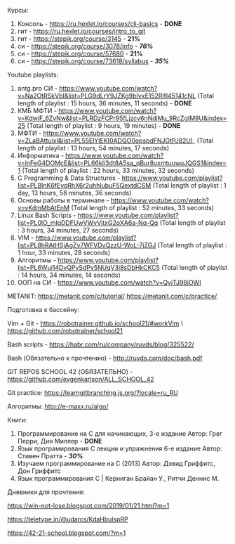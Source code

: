 Курсы:
1) Консоль - https://ru.hexlet.io/courses/cli-basics - **********DONE**********
2) гит - https://ru.hexlet.io/courses/intro_to_git
3) гит - https://stepik.org/course/3145 - **21%**
4) си - https://stepik.org/course/3078/info - *******76%*******
5) си - https://stepik.org/course/57680 - **21%**
6) си - https://stepik.org/course/73618/syllabus - ***35%***

Youtube playlists:
1) antg.pro СИ - https://www.youtube.com/watch?v=Na2OtRSkVbI&list=PLG9dLrY9JZKg9bIvxE152Rlfl45141cNL
(Total length of playlist : 15 hours, 36 minutes, 11 seconds)  - **********DONE**********
2) КМБ МФТИ - https://www.youtube.com/watch?v=KdwiF_6ZvNw&list=PLRDzFCPr95fLjzcv6nNdjMu_9RcZgIM9U&index=25
(Total length of playlist : 9 hours, 19 minutes)  -  **********DONE**********
3) МФТИ - https://www.youtube.com/watch?v=ZLaBAttuixI&list=PL55ElYIEKI0ADQO0opspdFNJGtPJ82UI_
(Total length of playlist : 13 hours, 54 minutes, 17 seconds)
4) Информатика - https://www.youtube.com/watch?v=lnFeG4DOMcE&list=PL66kIi3dt8A5sa_qBur8uxmtuuwuJQGS1&index=1
(Total length of playlist : 22 hours, 33 minutes, 32 seconds)
5) C Programming & Data Structures - https://www.youtube.com/playlist?list=PLBlnK6fEyqRhX6r2uhhlubuF5QextdCSM
(Total length of playlist : 1 day, 13 hours, 58 minutes, 36 seconds)
6) Основы работы в терминале - https://www.youtube.com/watch?v=vKdmMbAtEnM
(Total length of playlist : 52 minutes, 33 seconds)
7) Linux Bash Scripts - https://www.youtube.com/playlist?list=PL0lO_mIqDDFUwVWvVitxG2oXA6a-Nq-Qq
(Total length of playlist : 3 hours, 34 minutes, 27 seconds)
8) VIM - https://www.youtube.com/playlist?list=PL8hRAtHSjAgZv7WFVDvQzzU-WoL-7jZGJ
(Total length of playlist : 1 hour, 33 minutes, 28 seconds)
9) Алгоритмы - https://www.youtube.com/playlist?list=PL6Wui14DvQPySdPv5NUqV3i8sDbHkCKC5
(Total length of playlist : 14 hours, 34 minutes, 14 seconds)
10) ООП на СИ - https://www.youtube.com/watch?v=QyjTJ98iOWI

METANIT:
https://metanit.com/c/tutorial/
https://metanit.com/c/practice/

Подготовка к бассейну:

Vim + Git - https://robotrainer.github.io/school21/#workVim  \\ https://github.com/robotrainer/school21

Bash scripts - https://habr.com/ru/company/ruvds/blog/325522/

Bash (Обязательно к прочтению) - http://ruvds.com/doc/bash.pdf

GIT REPOS SCHOOL 42 (ОБЯЗАТЕЛЬНО) - https://github.com/evgenkarlson/ALL_SCHOOL_42


Git practice: https://learngitbranching.js.org/?locale=ru_RU

Алгоритмы: http://e-maxx.ru/algo/

Книги:
1) Программирование на C для начинающих, 3-е издание Автор: Грег Перри, Дин Миллер - **********DONE**********
2) Язык програмирования С лекции и упражнения 6-е издание Автор: Стивен Пратта - ***30%***
3) Изучаем программирование на C (2013) Автор: Дэвид Гриффитс, Дон Гриффитс
4) Язык программирования C | Керниган Брайан У., Ритчи Деннис М.

Дневники для прочтения:

https://win-not-lose.blogspot.com/2019/01/21.html?m=1

https://teletype.in/@udarcs/KdaHbulspRP

https://42-21-school.blogspot.com/?m=1
